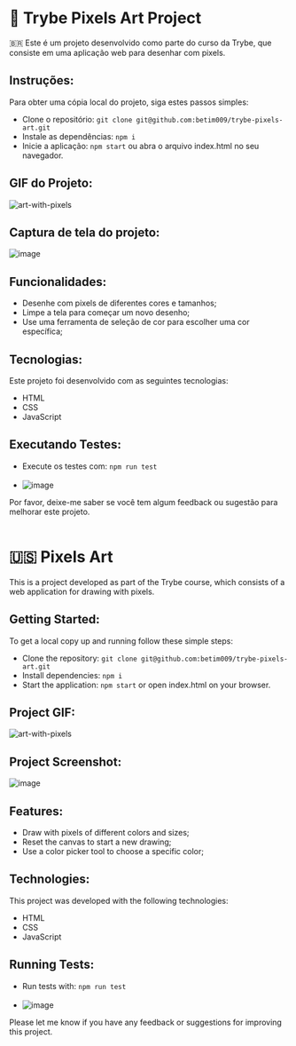 # :rocket: Trybe Pixels Art Project

🇧🇷 Este é um projeto desenvolvido como parte do curso da Trybe, que consiste em uma aplicação web para desenhar com pixels.

## Instruções:
Para obter uma cópia local do projeto, siga estes passos simples:

* Clone o repositório: `git clone git@github.com:betim009/trybe-pixels-art.git`
* Instale as dependências: `npm i`
* Inicie a aplicação: `npm start` ou abra o arquivo index.html no seu navegador.

## GIF do Projeto:
![art-with-pixels](https://user-images.githubusercontent.com/62117863/229265614-eb4af771-f9ff-4a9f-a81b-ac0db3c49e25.gif)

## Captura de tela do projeto:
![image](https://user-images.githubusercontent.com/62117863/229265399-64305989-9de0-451b-b24d-72a5b6450baf.png)

## Funcionalidades:
* Desenhe com pixels de diferentes cores e tamanhos;
* Limpe a tela para começar um novo desenho;
* Use uma ferramenta de seleção de cor para escolher uma cor específica;

## Tecnologias:
Este projeto foi desenvolvido com as seguintes tecnologias:

* HTML
* CSS
* JavaScript

## Executando Testes:
* Execute os testes com: `npm run test`
<br> </br>
* ![image](https://user-images.githubusercontent.com/62117863/229265521-6525dd0e-8dec-4031-9580-da988fa4b731.png) 

Por favor, deixe-me saber se você tem algum feedback ou sugestão para melhorar este projeto.
<br> <br>



# 🇺🇸 Pixels Art

This is a project developed as part of the Trybe course, which consists of a web application for drawing with pixels.

## Getting Started:
To get a local copy up and running follow these simple steps:

* Clone the repository: `git clone git@github.com:betim009/trybe-pixels-art.git`
* Install dependencies: `npm i`
* Start the application: `npm start` or open index.html on your browser.

## Project GIF:
![art-with-pixels](https://user-images.githubusercontent.com/62117863/229265614-eb4af771-f9ff-4a9f-a81b-ac0db3c49e25.gif)

## Project Screenshot:
![image](https://user-images.githubusercontent.com/62117863/229265399-64305989-9de0-451b-b24d-72a5b6450baf.png)

## Features:
* Draw with pixels of different colors and sizes;
* Reset the canvas to start a new drawing;
* Use a color picker tool to choose a specific color;

## Technologies:
This project was developed with the following technologies:

* HTML
* CSS
* JavaScript

## Running Tests:
* Run tests with: `npm run test`
<br> </br>
* ![image](https://user-images.githubusercontent.com/62117863/229265521-6525dd0e-8dec-4031-9580-da988fa4b731.png) 

Please let me know if you have any feedback or suggestions for improving this project.

